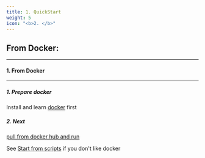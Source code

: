 ```yaml
---
title: 1. QuickStart
weight: 5
icon: "<b>2. </b>"
---
```


## From Docker:
---

#### 1. From Docker
---
##### 1. Prepare docker
Install and learn [docker](https://www.docker.com) first

##### 2. Next
[pull from docker hub and run](./docker/)


See [Start from scripts](./scripts) if you don't like docker
